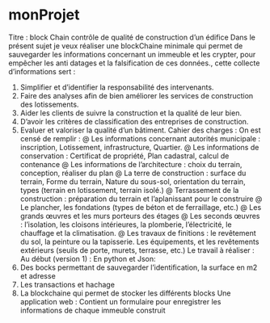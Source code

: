 # monProjet

Titre : block Chain contrôle de qualité de construction d’un édifice
Dans le présent sujet je veux réaliser une blockChaine minimale qui permet de sauvegarder les informations concernant un immeuble et les crypter, pour empêcher les anti datages et la falsification de ces données., cette collecte d’informations sert :
1.	Simplifier et d’identifier la responsabilité des intervenants.
2.	Faire des analyses afin de bien améliorer les services de construction des lotissements.
3.	Aider les clients de suivre la construction et la qualité de leur bien.
4.	D’avoir les critères de classification des entreprises de construction.
5.	Evaluer et valoriser la qualité d’un bâtiment.
Cahier des charges :
On est censé de remplir :
  @	Les informations concernant autorités municipale : inscription, Lotissement, infrastructure, Quartier.
  @	Les informations de conservation : Certificat de propriété, Plan cadastral, calcul de contenance 
  @	Les informations de l’architecture : choix du terrain, conception, réaliser du plan 
  @	La terre de construction : surface du terrain, Forme du terrain, Nature du sous-sol, orientation du terrain, types (terrain en lotissement, terrain isolé.)
  @	Terrassement de la construction : préparation du terrain et l’aplanissant pour le construire 
  @	Le plancher, les fondations (types de béton et de ferraillage, etc.)
  @	Les grands œuvres et les murs porteurs des étages 
  @	Les seconds œuvres : l’isolation, les cloisons intérieures, la plomberie, l’électricité, le chauffage et la climatisation.
  @	Les travaux de finitions : le revêtement du sol, la peinture ou la tapisserie. Les équipements, et les revêtements extérieurs (seuils de porte, murets, terrasse, etc.)
Le travail à réaliser :
Au début (version 1) :
En python et Json:
1.	Des bocks permettant de sauvegarder l’identification, la surface en m2 et adresse 
2.	Les transactions et hachage 
3.	La blockchaine qui permet de stocker les différents blocks
Une application web : 
Contient un formulaire pour enregistrer les informations de chaque immeuble construit

